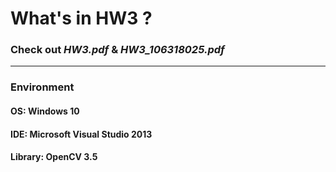 # What's in HW3 ?
### Check out *HW3.pdf* & *HW3_106318025.pdf*
---
### Environment
#### OS:  Windows 10
#### IDE: Microsoft Visual Studio 2013
#### Library: OpenCV 3.5
